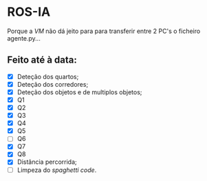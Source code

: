 # ROS-IA

Porque a _VM_ não dá jeito para para transferir entre 2 PC's o ficheiro agente.py...

## Feito até à data:

- [x] Deteção dos quartos;
- [x] Deteção dos corredores;
- [x] Deteção dos objetos e de multiplos objetos;
- [x] Q1
- [x] Q2
- [x] Q3
- [x] Q4
- [x] Q5
- [ ] Q6
- [x] Q7
- [x] Q8
- [x] Distância percorrida;
- [ ] Limpeza do _spaghetti code_.
